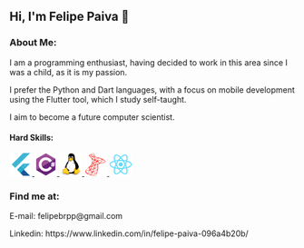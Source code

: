 <h2 align="left">Hi, I'm Felipe Paiva 👋</h2>
<h3 align="left">About Me:</h3>
<p align="left">
I am a programming enthusiast, having decided to work in this area since I was a child, as it is my passion. 

I prefer the Python and Dart languages, with a focus on mobile development using the Flutter tool, which I study self-taught. 

I aim to become a future computer scientist.

<h4 align="left">Hard Skills:</h4>
<p align="left"> 
  <a href="https://flutter.dev/" target="_blank" rel="noreferrer"> 
    <img src="https://raw.githubusercontent.com/devicons/devicon/master/icons/flutter/flutter-original.svg" alt="flutter" width="40" height="40"/> 
  </a> 
  <a href="https://learn.microsoft.com/en-us/dotnet/csharp/" target="_blank" rel="noreferrer"> 
    <img src="https://raw.githubusercontent.com/devicons/devicon/master/icons/csharp/csharp-original.svg" alt="csharp" width="40" height="40"/> 
  </a> 
  <a href="https://www.linux.org/" target="_blank" rel="noreferrer"> 
    <img src="https://raw.githubusercontent.com/devicons/devicon/master/icons/linux/linux-original.svg" alt="linux" width="40" height="40"/> 
  </a>  
  <a href="https://www.microsoft.com/en-us/sql-server" target="_blank" rel="noreferrer"> 
    <img src="https://raw.githubusercontent.com/devicons/devicon/master/icons/microsoftsqlserver/microsoftsqlserver-plain.svg" alt="sql" width="40" height="40"/> 
  </a> 
  <a href="https://reactjs.org/" target="_blank" rel="noreferrer"> 
    <img src="https://raw.githubusercontent.com/devicons/devicon/master/icons/react/react-original.svg" alt="react" width="40" height="40"/> 
  </a> 
</p>

</p>
<h3 align="left">Find me at:</h3>
<p> E-mail: felipebrpp@gmail.com </p> 
<p> Linkedin: https://www.linkedin.com/in/felipe-paiva-096a4b20b/ </p> 
</p>


